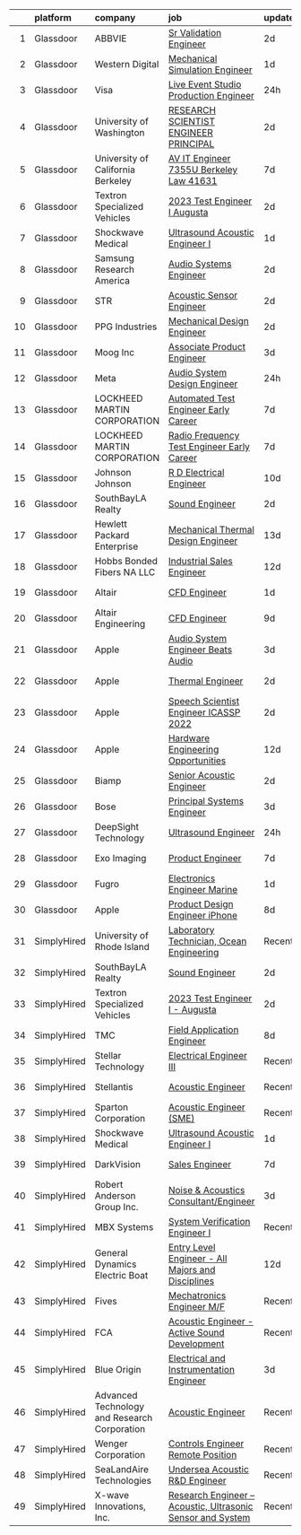

|    | platform    | company                                      | job                                                                                                                                                                                                                                                                                                                                                                                                                                                                                                                                                                                                                                                                                                                                                                                                                                                                                                                                                                                                                                                                                                                                                                                                                                                                                                                                                              | update_time   | location                |
|---:|:------------|:---------------------------------------------|:-----------------------------------------------------------------------------------------------------------------------------------------------------------------------------------------------------------------------------------------------------------------------------------------------------------------------------------------------------------------------------------------------------------------------------------------------------------------------------------------------------------------------------------------------------------------------------------------------------------------------------------------------------------------------------------------------------------------------------------------------------------------------------------------------------------------------------------------------------------------------------------------------------------------------------------------------------------------------------------------------------------------------------------------------------------------------------------------------------------------------------------------------------------------------------------------------------------------------------------------------------------------------------------------------------------------------------------------------------------------|:--------------|:------------------------|
|  1 | Glassdoor   | ABBVIE                                       | [Sr  Validation Engineer](https://www.glassdoor.com/partner/jobListing.htm?pos=125&ao=1136043&s=58&guid=00000182fd0c5e04938dc03df063c3a9&src=GD_JOB_AD&t=SR&vt=w&cs=1_bb3cbec3&cb=1662102822711&jobListingId=1008103478692&jrtk=3-0-1gbugonhbis1f801-1gbugonhqii0t800-ceef1efe90c236b9-)                                                                                                                                                                                                                                                                                                                                                                                                                                                                                                                                                                                                                                                                                                                                                                                                                                                                                                                                                                                                                                                                         | 2d            | California              |
|  2 | Glassdoor   | Western Digital                              | [Mechanical Simulation Engineer](https://www.glassdoor.com/partner/jobListing.htm?pos=116&ao=1136043&s=58&guid=00000182fd0c5e04938dc03df063c3a9&src=GD_JOB_AD&t=SR&vt=w&cs=1_568d16ae&cb=1662102822711&jobListingId=1008108168044&jrtk=3-0-1gbugonhbis1f801-1gbugonhqii0t800-46b110713efac62d-)                                                                                                                                                                                                                                                                                                                                                                                                                                                                                                                                                                                                                                                                                                                                                                                                                                                                                                                                                                                                                                                                  | 1d            | San Jose, CA            |
|  3 | Glassdoor   | Visa                                         | [Live Event Studio Production Engineer](https://www.glassdoor.com/partner/jobListing.htm?pos=115&ao=1136043&s=58&guid=00000182fd0c5e04938dc03df063c3a9&src=GD_JOB_AD&t=SR&vt=w&cs=1_d7ae2194&cb=1662102822710&jobListingId=1008112632029&jrtk=3-0-1gbugonhbis1f801-1gbugonhqii0t800-7785a4f971f389d0-)                                                                                                                                                                                                                                                                                                                                                                                                                                                                                                                                                                                                                                                                                                                                                                                                                                                                                                                                                                                                                                                           | 24h           | Austin, TX              |
|  4 | Glassdoor   | University of Washington                     | [RESEARCH SCIENTIST ENGINEER PRINCIPAL](https://www.glassdoor.com/partner/jobListing.htm?pos=123&ao=1136043&s=58&guid=00000182fd0c5e04938dc03df063c3a9&src=GD_JOB_AD&t=SR&vt=w&cs=1_56c239a9&cb=1662102822711&jobListingId=1008103436151&jrtk=3-0-1gbugonhbis1f801-1gbugonhqii0t800-a175906ebbfbf287-)                                                                                                                                                                                                                                                                                                                                                                                                                                                                                                                                                                                                                                                                                                                                                                                                                                                                                                                                                                                                                                                           | 2d            | Seattle, WA             |
|  5 | Glassdoor   | University of California Berkeley            | [AV IT Engineer  7355U   Berkeley Law   41631](https://www.glassdoor.com/partner/jobListing.htm?pos=126&ao=1136043&s=58&guid=00000182fd0c5e04938dc03df063c3a9&src=GD_JOB_AD&t=SR&vt=w&cs=1_0309bae4&cb=1662102822712&jobListingId=1008094375126&jrtk=3-0-1gbugonhbis1f801-1gbugonhqii0t800-e2dda45a69c18c18-)                                                                                                                                                                                                                                                                                                                                                                                                                                                                                                                                                                                                                                                                                                                                                                                                                                                                                                                                                                                                                                                    | 7d            | Berkeley, CA            |
|  6 | Glassdoor   | Textron Specialized Vehicles                 | [2023 Test Engineer I   Augusta](https://www.glassdoor.com/partner/jobListing.htm?pos=107&ao=1136043&s=58&guid=00000182fd0c5e04938dc03df063c3a9&src=GD_JOB_AD&t=SR&vt=w&cs=1_e4364274&cb=1662102822709&jobListingId=1008104262177&jrtk=3-0-1gbugonhbis1f801-1gbugonhqii0t800-4913761d5311212a-)                                                                                                                                                                                                                                                                                                                                                                                                                                                                                                                                                                                                                                                                                                                                                                                                                                                                                                                                                                                                                                                                  | 2d            | Augusta, GA             |
|  7 | Glassdoor   | Shockwave Medical                            | [Ultrasound Acoustic Engineer I](https://www.glassdoor.com/partner/jobListing.htm?pos=102&ao=1136043&s=58&guid=00000182fd0c5e04938dc03df063c3a9&src=GD_JOB_AD&t=SR&vt=w&cs=1_3813e99f&cb=1662102822709&jobListingId=1008108505916&jrtk=3-0-1gbugonhbis1f801-1gbugonhqii0t800-98808e398b9d1ba3-)                                                                                                                                                                                                                                                                                                                                                                                                                                                                                                                                                                                                                                                                                                                                                                                                                                                                                                                                                                                                                                                                  | 1d            | Santa Clara, CA         |
|  8 | Glassdoor   | Samsung Research America                     | [Audio Systems Engineer](https://www.glassdoor.com/partner/jobListing.htm?pos=112&ao=1136043&s=58&guid=00000182fd0c5e04938dc03df063c3a9&src=GD_JOB_AD&t=SR&vt=w&ea=1&cs=1_c2a93875&cb=1662102822710&jobListingId=1008104222786&jrtk=3-0-1gbugonhbis1f801-1gbugonhqii0t800-093c2ac1c42f0055-)                                                                                                                                                                                                                                                                                                                                                                                                                                                                                                                                                                                                                                                                                                                                                                                                                                                                                                                                                                                                                                                                     | 2d            | Valencia, CA            |
|  9 | Glassdoor   | STR                                          | [Acoustic Sensor Engineer](https://www.glassdoor.com/partner/jobListing.htm?pos=122&ao=1136043&s=58&guid=00000182fd0c5e04938dc03df063c3a9&src=GD_JOB_AD&t=SR&vt=w&ea=1&cs=1_af995c9c&cb=1662102822711&jobListingId=1008104272389&jrtk=3-0-1gbugonhbis1f801-1gbugonhqii0t800-7fed188d406d219e-)                                                                                                                                                                                                                                                                                                                                                                                                                                                                                                                                                                                                                                                                                                                                                                                                                                                                                                                                                                                                                                                                   | 2d            | Arlington, VA           |
| 10 | Glassdoor   | PPG Industries                               | [Mechanical Design Engineer](https://www.glassdoor.com/partner/jobListing.htm?pos=108&ao=1136043&s=58&guid=00000182fd0c5e04938dc03df063c3a9&src=GD_JOB_AD&t=SR&vt=w&cs=1_ba48e87b&cb=1662102822710&jobListingId=1008103887084&jrtk=3-0-1gbugonhbis1f801-1gbugonhqii0t800-6d15f5a74a4335c2-)                                                                                                                                                                                                                                                                                                                                                                                                                                                                                                                                                                                                                                                                                                                                                                                                                                                                                                                                                                                                                                                                      | 2d            | Lima, OH                |
| 11 | Glassdoor   | Moog Inc                                     | [Associate Product Engineer](https://www.glassdoor.com/partner/jobListing.htm?pos=117&ao=1136043&s=58&guid=00000182fd0c5e04938dc03df063c3a9&src=GD_JOB_AD&t=SR&vt=w&cs=1_6a9edd51&cb=1662102822711&jobListingId=1008101163336&jrtk=3-0-1gbugonhbis1f801-1gbugonhqii0t800-2b039e2f9f31d9bd-)                                                                                                                                                                                                                                                                                                                                                                                                                                                                                                                                                                                                                                                                                                                                                                                                                                                                                                                                                                                                                                                                      | 3d            | Orrville, OH            |
| 12 | Glassdoor   | Meta                                         | [Audio System Design Engineer](https://www.glassdoor.com/partner/jobListing.htm?pos=105&ao=1136043&s=58&guid=00000182fd0c5e04938dc03df063c3a9&src=GD_JOB_AD&t=SR&vt=w&cs=1_f80c8147&cb=1662102822709&jobListingId=1008112009631&jrtk=3-0-1gbugonhbis1f801-1gbugonhqii0t800-c7dc5a6c273f8688-)                                                                                                                                                                                                                                                                                                                                                                                                                                                                                                                                                                                                                                                                                                                                                                                                                                                                                                                                                                                                                                                                    | 24h           | Remote                  |
| 13 | Glassdoor   | LOCKHEED MARTIN CORPORATION                  | [Automated Test Engineer  Early Career](https://www.glassdoor.com/partner/jobListing.htm?pos=111&ao=1136043&s=58&guid=00000182fd0c5e04938dc03df063c3a9&src=GD_JOB_AD&t=SR&vt=w&cs=1_3678952a&cb=1662102822710&jobListingId=1008095349709&jrtk=3-0-1gbugonhbis1f801-1gbugonhqii0t800-849c09b856c4c603-)                                                                                                                                                                                                                                                                                                                                                                                                                                                                                                                                                                                                                                                                                                                                                                                                                                                                                                                                                                                                                                                           | 7d            | Littleton, CO           |
| 14 | Glassdoor   | LOCKHEED MARTIN CORPORATION                  | [Radio Frequency Test Engineer  Early Career](https://www.glassdoor.com/partner/jobListing.htm?pos=114&ao=1136043&s=58&guid=00000182fd0c5e04938dc03df063c3a9&src=GD_JOB_AD&t=SR&vt=w&cs=1_e997ff8c&cb=1662102822710&jobListingId=1008095349680&jrtk=3-0-1gbugonhbis1f801-1gbugonhqii0t800-aed1aaf009b08e13-)                                                                                                                                                                                                                                                                                                                                                                                                                                                                                                                                                                                                                                                                                                                                                                                                                                                                                                                                                                                                                                                     | 7d            | Littleton, CO           |
| 15 | Glassdoor   | Johnson   Johnson                            | [R D Electrical Engineer](https://www.glassdoor.com/partner/jobListing.htm?pos=121&ao=1136043&s=58&guid=00000182fd0c5e04938dc03df063c3a9&src=GD_JOB_AD&t=SR&vt=w&cs=1_62d0204a&cb=1662102822711&jobListingId=1008086305497&jrtk=3-0-1gbugonhbis1f801-1gbugonhqii0t800-e4a0a90f23f8a3dd-)                                                                                                                                                                                                                                                                                                                                                                                                                                                                                                                                                                                                                                                                                                                                                                                                                                                                                                                                                                                                                                                                         | 10d           | Los Gatos, CA           |
| 16 | Glassdoor   | SouthBayLA Realty                            | [Sound Engineer](https://www.glassdoor.com/partner/jobListing.htm?pos=104&ao=1136043&s=58&guid=00000182fd0c5e04938dc03df063c3a9&src=GD_JOB_AD&t=SR&vt=w&ea=1&cs=1_1933a371&cb=1662102822709&jobListingId=1008103154916&jrtk=3-0-1gbugonhbis1f801-1gbugonhqii0t800-5998b583503ceae5-)                                                                                                                                                                                                                                                                                                                                                                                                                                                                                                                                                                                                                                                                                                                                                                                                                                                                                                                                                                                                                                                                             | 2d            | Hermosa Beach, CA       |
| 17 | Glassdoor   | Hewlett Packard Enterprise                   | [Mechanical Thermal Design Engineer](https://www.glassdoor.com/partner/jobListing.htm?pos=119&ao=1136043&s=58&guid=00000182fd0c5e04938dc03df063c3a9&src=GD_JOB_AD&t=SR&vt=w&cs=1_93c56a2e&cb=1662102822711&jobListingId=1008082091977&jrtk=3-0-1gbugonhbis1f801-1gbugonhqii0t800-b31c4e2f1a47c49e-)                                                                                                                                                                                                                                                                                                                                                                                                                                                                                                                                                                                                                                                                                                                                                                                                                                                                                                                                                                                                                                                              | 13d           | Roseville, CA           |
| 18 | Glassdoor   | Hobbs Bonded Fibers NA LLC                   | [Industrial Sales Engineer](https://www.glassdoor.com/partner/jobListing.htm?pos=128&ao=1136043&s=58&guid=00000182fd0c5e04938dc03df063c3a9&src=GD_JOB_AD&t=SR&vt=w&ea=1&cs=1_d574fa9f&cb=1662102822712&jobListingId=1008082392021&jrtk=3-0-1gbugonhbis1f801-1gbugonhqii0t800-95b6764070eb6b3b-)                                                                                                                                                                                                                                                                                                                                                                                                                                                                                                                                                                                                                                                                                                                                                                                                                                                                                                                                                                                                                                                                  | 12d           | Waco, TX                |
| 19 | Glassdoor   | Altair                                       | [CFD Engineer](https://www.glassdoor.com/partner/jobListing.htm?pos=106&ao=1136043&s=58&guid=00000182fd0c5e04938dc03df063c3a9&src=GD_JOB_AD&t=SR&vt=w&ea=1&cs=1_0ec6c41f&cb=1662102822709&jobListingId=1008106584702&jrtk=3-0-1gbugonhbis1f801-1gbugonhqii0t800-5ad0a7cc3f3808d1-)                                                                                                                                                                                                                                                                                                                                                                                                                                                                                                                                                                                                                                                                                                                                                                                                                                                                                                                                                                                                                                                                               | 1d            | Southfield, MI          |
| 20 | Glassdoor   | Altair Engineering                           | [CFD Engineer](https://www.glassdoor.com/partner/jobListing.htm?pos=129&ao=1136043&s=58&guid=00000182fd0c5e04938dc03df063c3a9&src=GD_JOB_AD&t=SR&vt=w&cs=1_98dbdf83&cb=1662102822712&jobListingId=1008089359384&jrtk=3-0-1gbugonhbis1f801-1gbugonhqii0t800-ffb4abc6d9ef2d8e-)                                                                                                                                                                                                                                                                                                                                                                                                                                                                                                                                                                                                                                                                                                                                                                                                                                                                                                                                                                                                                                                                                    | 9d            | Southfield, MI          |
| 21 | Glassdoor   | Apple                                        | [Audio System Engineer   Beats Audio](https://www.glassdoor.com/partner/jobListing.htm?pos=101&ao=1110586&s=58&guid=00000182fd0c5e04938dc03df063c3a9&src=GD_JOB_AD&t=SR&vt=w&cs=1_db1fee84&cb=1662102822709&jobListingId=1008100584159&jrtk=3-0-1gbugonhbis1f801-1gbugonhqii0t800-ad79c3bb1624279f--6NYlbfkN0BvKrLyj5gPmtZO9T8euul8TCxuuKNOtzRJOomxnwSEodTz2Bc-sPZl5OJ9R4TJsNck5xc0c2ym9fz50912HWKqUswdr-sawwhN-AHwhntIjOJiqrxSRm1Lc21B-q1Drhhg66KV1MVaTOplQbRbtNdFVoT628qfg875ukJjdlqONZq9W2IkUQ283iLt83U8iphLL6mO_LNZzAZuTlDZdUrcOER5s3BeTIohT3XtsT7zWt1e9zDoOjLxHz6XdVXW2464j1LnsK4XWPmobH1aaEVDY9jqw6Q_GrW4WtfM8MZP6g8lHe5T8Q5Ayd87bdgTdw6DbSHuC0YSd91NXb9T4To6SIm9eI5k9ihGybhyTP1e_grgf0D4BCOfgSoPVjM7EEVw7kNVRfmeeQSL1KD59bU5syFpC6D_0hJ59uduPEp0oQsXfTS7xY9a5WTPZNvw1HXMAcT0YnwwPiXhrwmEdRqR7Xed9vRbuMUW5xbv3_G3VQ8LZ5D2zGHSZ9vCIUgqMyBI-r3kvGmAEADSnCOeD91z2wAqTOL0RZsyJsVpPDz9LkWUTO3f8EtF019km7n_IYqRjiCNIdOxospdyL58nWX0eL10Fk8h3r1-RHr2G49q6B_KGblngl-Vuqd_KQuGAuslTfKanvqx0_8ShP1WtsDLC4xVIyYady2NcyXk77DV7btIh_LPmLtNj3x_IWBNBGHRveJ9c2PWKmQ6KWfPc8hZ0l2rJKkaaNhJRi-1JJFF6XkjYQlnUx376UC91lvvbuxgQrXGAbGHvzyvWckoJIx5qFU43-64dg-DXOL9hZV1BHYFnVf7v5Zpn1t-_sekJZnVWBkko3i877GKL5-xuv8aPn1_ITiwowURWZYGOgKs71N0V1PNpcVxt3OrFAH27_uoPgJy-HT9tCIuGAXH3c_gKaufiO2ONtMG5vh97OHA_zlN3nSa5WpNnpBNPs-vr_kDcohT-D-DJALMeDlQXh0g3azc-7MoIXWDvfjc5lYkfA%3D%3D) | 3d            | Culver City, CA         |
| 22 | Glassdoor   | Apple                                        | [Thermal Engineer](https://www.glassdoor.com/partner/jobListing.htm?pos=103&ao=1136043&s=58&guid=00000182fd0c5e04938dc03df063c3a9&src=GD_JOB_AD&t=SR&vt=w&cs=1_96f69934&cb=1662102822709&jobListingId=1008103904958&jrtk=3-0-1gbugonhbis1f801-1gbugonhqii0t800-994a2d2737b6704b-)                                                                                                                                                                                                                                                                                                                                                                                                                                                                                                                                                                                                                                                                                                                                                                                                                                                                                                                                                                                                                                                                                | 2d            | Cupertino, CA           |
| 23 | Glassdoor   | Apple                                        | [Speech Scientist   Engineer  ICASSP 2022 ](https://www.glassdoor.com/partner/jobListing.htm?pos=110&ao=1136043&s=58&guid=00000182fd0c5e04938dc03df063c3a9&src=GD_JOB_AD&t=SR&vt=w&cs=1_d8fb0caa&cb=1662102822710&jobListingId=1008105083580&jrtk=3-0-1gbugonhbis1f801-1gbugonhqii0t800-62b322b786e144ce-)                                                                                                                                                                                                                                                                                                                                                                                                                                                                                                                                                                                                                                                                                                                                                                                                                                                                                                                                                                                                                                                       | 2d            | Cupertino, CA           |
| 24 | Glassdoor   | Apple                                        | [Hardware Engineering Opportunities](https://www.glassdoor.com/partner/jobListing.htm?pos=127&ao=1136043&s=58&guid=00000182fd0c5e04938dc03df063c3a9&src=GD_JOB_AD&t=SR&vt=w&cs=1_881272e4&cb=1662102822712&jobListingId=1008083007672&jrtk=3-0-1gbugonhbis1f801-1gbugonhqii0t800-dfb731c3ecead4fc-)                                                                                                                                                                                                                                                                                                                                                                                                                                                                                                                                                                                                                                                                                                                                                                                                                                                                                                                                                                                                                                                              | 12d           | Cupertino, CA           |
| 25 | Glassdoor   | Biamp                                        | [Senior Acoustic Engineer](https://www.glassdoor.com/partner/jobListing.htm?pos=120&ao=1136043&s=58&guid=00000182fd0c5e04938dc03df063c3a9&src=GD_JOB_AD&t=SR&vt=w&ea=1&cs=1_bd10c7de&cb=1662102822711&jobListingId=1008105144813&jrtk=3-0-1gbugonhbis1f801-1gbugonhqii0t800-4b96a7d74ae8219d-)                                                                                                                                                                                                                                                                                                                                                                                                                                                                                                                                                                                                                                                                                                                                                                                                                                                                                                                                                                                                                                                                   | 2d            | Chester, PA             |
| 26 | Glassdoor   | Bose                                         | [Principal Systems Engineer](https://www.glassdoor.com/partner/jobListing.htm?pos=118&ao=1136043&s=58&guid=00000182fd0c5e04938dc03df063c3a9&src=GD_JOB_AD&t=SR&vt=w&cs=1_dcf4ade0&cb=1662102822711&jobListingId=1008102207871&jrtk=3-0-1gbugonhbis1f801-1gbugonhqii0t800-b2cab6d154c608fb-)                                                                                                                                                                                                                                                                                                                                                                                                                                                                                                                                                                                                                                                                                                                                                                                                                                                                                                                                                                                                                                                                      | 3d            | Framingham, MA          |
| 27 | Glassdoor   | DeepSight Technology                         | [Ultrasound Engineer](https://www.glassdoor.com/partner/jobListing.htm?pos=109&ao=1136043&s=58&guid=00000182fd0c5e04938dc03df063c3a9&src=GD_JOB_AD&t=SR&vt=w&ea=1&cs=1_4d0dc08e&cb=1662102822710&jobListingId=1008109637372&jrtk=3-0-1gbugonhbis1f801-1gbugonhqii0t800-af410d7479e5cba7-)                                                                                                                                                                                                                                                                                                                                                                                                                                                                                                                                                                                                                                                                                                                                                                                                                                                                                                                                                                                                                                                                        | 24h           | State College, PA       |
| 28 | Glassdoor   | Exo Imaging                                  | [Product Engineer](https://www.glassdoor.com/partner/jobListing.htm?pos=124&ao=1136043&s=58&guid=00000182fd0c5e04938dc03df063c3a9&src=GD_JOB_AD&t=SR&vt=w&ea=1&cs=1_1294fbd2&cb=1662102822711&jobListingId=1008094414946&jrtk=3-0-1gbugonhbis1f801-1gbugonhqii0t800-a366ef8476ffdb5a-)                                                                                                                                                                                                                                                                                                                                                                                                                                                                                                                                                                                                                                                                                                                                                                                                                                                                                                                                                                                                                                                                           | 7d            | Redwood City, CA        |
| 29 | Glassdoor   | Fugro                                        | [Electronics Engineer   Marine](https://www.glassdoor.com/partner/jobListing.htm?pos=130&ao=1136043&s=58&guid=00000182fd0c5e04938dc03df063c3a9&src=GD_JOB_AD&t=SR&vt=w&cs=1_51bf6eb0&cb=1662102822712&jobListingId=1008106415568&jrtk=3-0-1gbugonhbis1f801-1gbugonhqii0t800-5568d97f985d662b-)                                                                                                                                                                                                                                                                                                                                                                                                                                                                                                                                                                                                                                                                                                                                                                                                                                                                                                                                                                                                                                                                   | 1d            | Lafayette, LA           |
| 30 | Glassdoor   | Apple                                        | [Product Design Engineer   iPhone](https://www.glassdoor.com/partner/jobListing.htm?pos=113&ao=1136043&s=58&guid=00000182fd0c5e04938dc03df063c3a9&src=GD_JOB_AD&t=SR&vt=w&cs=1_f1a9814a&cb=1662102822710&jobListingId=1008092643615&jrtk=3-0-1gbugonhbis1f801-1gbugonhqii0t800-ba54e9f93e8cb179-)                                                                                                                                                                                                                                                                                                                                                                                                                                                                                                                                                                                                                                                                                                                                                                                                                                                                                                                                                                                                                                                                | 8d            | Cupertino, CA           |
| 31 | SimplyHired | University of Rhode Island                   | [Laboratory Technician, Ocean Engineering](https://www.simplyhired.com/job/1Kx996oem656XXdiRXAVEjAG0eha8Z5uDyl37DUN0hu-3tTEO3tcmg?q=acoustic+engineer)                                                                                                                                                                                                                                                                                                                                                                                                                                                                                                                                                                                                                                                                                                                                                                                                                                                                                                                                                                                                                                                                                                                                                                                                           | Recently      | Narragansett, RI        |
| 32 | SimplyHired | SouthBayLA Realty                            | [Sound Engineer](https://www.simplyhired.com/job/uUu42180xdVAJ1ehStD2GkIpuzpodY_fCoRyCjPvL_oUspRrGyOd2g?q=acoustic+engineer)                                                                                                                                                                                                                                                                                                                                                                                                                                                                                                                                                                                                                                                                                                                                                                                                                                                                                                                                                                                                                                                                                                                                                                                                                                     | 2d            | Hermosa Beach, CA       |
| 33 | SimplyHired | Textron Specialized Vehicles                 | [2023 Test Engineer I - Augusta](https://www.simplyhired.com/job/sShgEVycHubrTcyv20zsT38K6MIJWZqUIhrb2Wf5P2FO2tk7KmDowg?q=acoustic+engineer)                                                                                                                                                                                                                                                                                                                                                                                                                                                                                                                                                                                                                                                                                                                                                                                                                                                                                                                                                                                                                                                                                                                                                                                                                     | 2d            | Augusta, GA +1 location |
| 34 | SimplyHired | TMC                                          | [Field Application Engineer](https://www.simplyhired.com/job/CuRPfgvhFaVHW8TLySepki3cPQiRIEIiAIWUmsgP91g4kxRedjsxOQ?q=acoustic+engineer)                                                                                                                                                                                                                                                                                                                                                                                                                                                                                                                                                                                                                                                                                                                                                                                                                                                                                                                                                                                                                                                                                                                                                                                                                         | 8d            | Peabody, MA             |
| 35 | SimplyHired | Stellar Technology                           | [Electrical Engineer III](https://www.simplyhired.com/job/llPoCCeFwhRuBpLxkLeEk6WInvgaESX_GWiZv81IOJJumQqvp4xpSA?q=acoustic+engineer)                                                                                                                                                                                                                                                                                                                                                                                                                                                                                                                                                                                                                                                                                                                                                                                                                                                                                                                                                                                                                                                                                                                                                                                                                            | Recently      | Buffalo, NY             |
| 36 | SimplyHired | Stellantis                                   | [Acoustic Engineer](https://www.simplyhired.com/job/PVZbhpEovbImNXZEYlP04avQKs5EjnEj16N7TSjCcnBU03Ht8_LovA?q=acoustic+engineer)                                                                                                                                                                                                                                                                                                                                                                                                                                                                                                                                                                                                                                                                                                                                                                                                                                                                                                                                                                                                                                                                                                                                                                                                                                  | Recently      | Auburn Hills, MI        |
| 37 | SimplyHired | Sparton Corporation                          | [Acoustic Engineer (SME)](https://www.simplyhired.com/job/L8IobWAc_9TZ6RnpNWajA__xB1KGJS_dkWjuiSheV4fKd7y9fT4L6g?q=acoustic+engineer)                                                                                                                                                                                                                                                                                                                                                                                                                                                                                                                                                                                                                                                                                                                                                                                                                                                                                                                                                                                                                                                                                                                                                                                                                            | Recently      | De Leon Springs, FL     |
| 38 | SimplyHired | Shockwave Medical                            | [Ultrasound Acoustic Engineer I](https://www.simplyhired.com/job/LbUuzNbuzR3qaB4s5eq46ZGJE6pWw6e_Bw3KpFFtArtuV9_MMJqe-g?q=acoustic+engineer)                                                                                                                                                                                                                                                                                                                                                                                                                                                                                                                                                                                                                                                                                                                                                                                                                                                                                                                                                                                                                                                                                                                                                                                                                     | 1d            | Santa Clara, CA         |
| 39 | SimplyHired | DarkVision                                   | [Sales Engineer](https://www.simplyhired.com/job/OnhE_2kWW2c0dU_OJT73_WYd2h2CA9X3LB6iAVYepOnFsC98UH0fHw?q=acoustic+engineer)                                                                                                                                                                                                                                                                                                                                                                                                                                                                                                                                                                                                                                                                                                                                                                                                                                                                                                                                                                                                                                                                                                                                                                                                                                     | 7d            | Bakersfield, CA         |
| 40 | SimplyHired | Robert Anderson Group Inc.                   | [Noise & Acoustics Consultant/Engineer](https://www.simplyhired.com/job/3RQyZ2epzGM_J7msygI1rKSrCCt5vftupBGmy5O7vl85YaWUn7J1Hw?q=acoustic+engineer)                                                                                                                                                                                                                                                                                                                                                                                                                                                                                                                                                                                                                                                                                                                                                                                                                                                                                                                                                                                                                                                                                                                                                                                                              | 3d            | Dearborn, MI            |
| 41 | SimplyHired | MBX Systems                                  | [System Verification Engineer I](https://www.simplyhired.com/job/E2FhhvtZ_1ihp80o3GQoC23vEQq5L4yEchTlEXQLHx0I_h1UkTIZKA?q=acoustic+engineer)                                                                                                                                                                                                                                                                                                                                                                                                                                                                                                                                                                                                                                                                                                                                                                                                                                                                                                                                                                                                                                                                                                                                                                                                                     | Recently      | Libertyville, IL        |
| 42 | SimplyHired | General Dynamics Electric Boat               | [Entry Level Engineer - All Majors and Disciplines](https://www.simplyhired.com/job/mZBpEuDp-XRP-65DxhFyFP0qHkdFsGb7sqOExAwDeLVsiPN4Mp1NXg?q=acoustic+engineer)                                                                                                                                                                                                                                                                                                                                                                                                                                                                                                                                                                                                                                                                                                                                                                                                                                                                                                                                                                                                                                                                                                                                                                                                  | 12d           | Groton, CT              |
| 43 | SimplyHired | Fives                                        | [Mechatronics Engineer M/F](https://www.simplyhired.com/job/OHGQYgm0TxDz9EGRtGE8YC2RU35ujQk_U0Qv3-KHblnhSO5HSefF8w?q=acoustic+engineer)                                                                                                                                                                                                                                                                                                                                                                                                                                                                                                                                                                                                                                                                                                                                                                                                                                                                                                                                                                                                                                                                                                                                                                                                                          | Recently      | Hebron, KY              |
| 44 | SimplyHired | FCA                                          | [Acoustic Engineer - Active Sound Development](https://www.simplyhired.com/job/Cs_WY1iwltBPHTTJbM0V7HrlvcdPSMSAkEVrmuLKFMB7NvwBLLixfw?q=acoustic+engineer)                                                                                                                                                                                                                                                                                                                                                                                                                                                                                                                                                                                                                                                                                                                                                                                                                                                                                                                                                                                                                                                                                                                                                                                                       | Recently      | Auburn Hills, MI        |
| 45 | SimplyHired | Blue Origin                                  | [Electrical and Instrumentation Engineer](https://www.simplyhired.com/job/EHorcZtkvNCjTq2p9CwgUeGbkb3ybcRMiwr0dGGLHAccFP6e6yDxig?q=acoustic+engineer)                                                                                                                                                                                                                                                                                                                                                                                                                                                                                                                                                                                                                                                                                                                                                                                                                                                                                                                                                                                                                                                                                                                                                                                                            | 3d            | Merritt Island, FL      |
| 46 | SimplyHired | Advanced Technology and Research Corporation | [Acoustic Engineer](https://www.simplyhired.com/job/GGV7jj2GVk1z3tuA8l_2zlauTO6PRsUhpTgiD9rM2y9YG5rzmXBfvQ?q=acoustic+engineer)                                                                                                                                                                                                                                                                                                                                                                                                                                                                                                                                                                                                                                                                                                                                                                                                                                                                                                                                                                                                                                                                                                                                                                                                                                  | Recently      | Bethesda, MD            |
| 47 | SimplyHired | Wenger Corporation                           | [Controls Engineer Remote Position](https://www.simplyhired.com/job/C9QduFyj__4ubVAsXOLOKIjCEnSCFKXUDPJu7RceDZdk_O2BbzTTCA?q=acoustic+engineer)                                                                                                                                                                                                                                                                                                                                                                                                                                                                                                                                                                                                                                                                                                                                                                                                                                                                                                                                                                                                                                                                                                                                                                                                                  | Recently      | Syracuse, NY            |
| 48 | SimplyHired | SeaLandAire Technologies                     | [Undersea Acoustic R&D Engineer](https://www.simplyhired.com/job/hZd4MM6ivHSqQ2hKkSFxDcuc5th9uhpbq2X99tdFufOh7nbm-htf8A?q=acoustic+engineer)                                                                                                                                                                                                                                                                                                                                                                                                                                                                                                                                                                                                                                                                                                                                                                                                                                                                                                                                                                                                                                                                                                                                                                                                                     | Recently      | Jackson, MI             |
| 49 | SimplyHired | X-wave Innovations, Inc.                     | [Research Engineer – Acoustic, Ultrasonic Sensor and System](https://www.simplyhired.com/job/VeN_iL6pT1b7GO6h7RdjkJrnAjCmCs5s6dRD8gAJVo56mxD91F4RcA?q=acoustic+engineer)                                                                                                                                                                                                                                                                                                                                                                                                                                                                                                                                                                                                                                                                                                                                                                                                                                                                                                                                                                                                                                                                                                                                                                                         | Recently      | Gaithersburg, MD        |